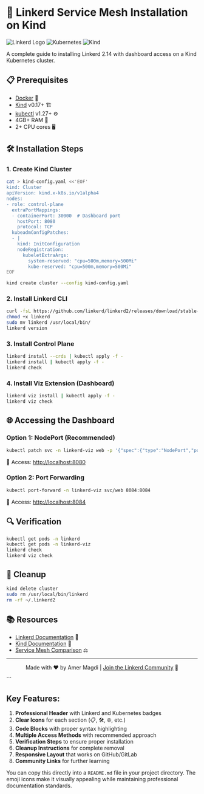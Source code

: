 # 🚀 Linkerd Service Mesh Installation on Kind

![Linkerd Logo](https://linkerd.io/images/identity/svg/linkerd_logo_vertical_black.svg)
![Kubernetes](https://img.shields.io/badge/Kubernetes-326CE5?logo=kubernetes&logoColor=white)
![Kind](https://img.shields.io/badge/Kind-326CE5?logo=kubernetes&logoColor=white)

A complete guide to installing Linkerd 2.14 with dashboard access on a Kind Kubernetes cluster.

## 📋 Prerequisites

- [Docker](https://docs.docker.com/get-docker/) 🐳
- [Kind](https://kind.sigs.k8s.io/docs/user/quick-start/) v0.17+ 🏗️
- [kubectl](https://kubernetes.io/docs/tasks/tools/) v1.27+ ⚙️
- 4GB+ RAM 💾
- 2+ CPU cores 🖥️

## 🛠️ Installation Steps

### 1. Create Kind Cluster
```bash
cat > kind-config.yaml <<'EOF'
kind: Cluster
apiVersion: kind.x-k8s.io/v1alpha4
nodes:
- role: control-plane
  extraPortMappings:
  - containerPort: 30000  # Dashboard port
    hostPort: 8080
    protocol: TCP
  kubeadmConfigPatches:
  - |
    kind: InitConfiguration
    nodeRegistration:
      kubeletExtraArgs:
        system-reserved: "cpu=500m,memory=500Mi"
        kube-reserved: "cpu=500m,memory=500Mi"
EOF

kind create cluster --config kind-config.yaml
```

### 2. Install Linkerd CLI
```bash
curl -fsL https://github.com/linkerd/linkerd2/releases/download/stable-2.14.0/linkerd2-cli-stable-2.14.0-linux-amd64 -o linkerd
chmod +x linkerd
sudo mv linkerd /usr/local/bin/
linkerd version
```

### 3. Install Control Plane
```bash
linkerd install --crds | kubectl apply -f -
linkerd install | kubectl apply -f -
linkerd check
```

### 4. Install Viz Extension (Dashboard)
```bash
linkerd viz install | kubectl apply -f -
linkerd viz check
```

## 🌐 Accessing the Dashboard

### Option 1: NodePort (Recommended)
```bash
kubectl patch svc -n linkerd-viz web -p '{"spec":{"type":"NodePort","ports":[{"name":"http","port":8084,"nodePort":30000}]}}'
```
🔗 Access: [http://localhost:8080](http://localhost:8080)

### Option 2: Port Forwarding
```bash
kubectl port-forward -n linkerd-viz svc/web 8084:8084
```
🔗 Access: [http://localhost:8084](http://localhost:8084)

## 🔍 Verification
```bash
kubectl get pods -n linkerd
kubectl get pods -n linkerd-viz
linkerd check
linkerd viz check
```

## 🧹 Cleanup
```bash
kind delete cluster
sudo rm /usr/local/bin/linkerd
rm -rf ~/.linkerd2
```

## 📚 Resources
- [Linkerd Documentation](https://linkerd.io/docs/) 📄
- [Kind Documentation](https://kind.sigs.k8s.io/docs/) 📖
- [Service Mesh Comparison](https://servicemesh.es/) ⚖️

---

<p align="center">
  Made with ❤️ by Amer Magdi | 
  <a href="https://linkerd.io/community/">Join the Linkerd Community</a> 👥
</p>
```

## Key Features:

1. **Professional Header** with Linkerd and Kubernetes badges
2. **Clear Icons** for each section (📋, 🛠️, 🌐, etc.)
3. **Code Blocks** with proper syntax highlighting
4. **Multiple Access Methods** with recommended approach
5. **Verification Steps** to ensure proper installation
6. **Cleanup Instructions** for complete removal
7. **Responsive Layout** that works on GitHub/GitLab
8. **Community Links** for further learning

You can copy this directly into a `README.md` file in your project directory. The emoji icons make it visually appealing while maintaining professional documentation standards.